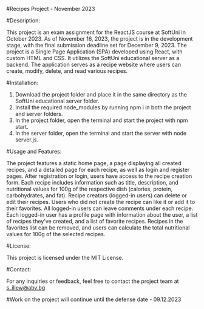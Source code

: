 
#Recipes Project - November 2023

#Description:

This project is an exam assignment for the ReactJS course at SoftUni in October 2023. As of November 16, 2023, the project is in the development stage, with the final submission deadline set for December 9, 2023. The project is a Single Page Application (SPA) developed using React, with custom HTML and CSS. It utilizes the SoftUni educational server as a backend. The application serves as a recipe website where users can create, modify, delete, and read various recipes.

#Installation:

1. Download the project folder and place it in the same directory as the SoftUni educational server folder.
2. Install the required node_modules by running npm i in both the project and server folders.
3. In the project folder, open the terminal and start the project with npm start.
4. In the server folder, open the terminal and start the server with node server.js.

#Usage and Features:

The project features a static home page, a page displaying all created recipes, and a detailed page for each recipe, as well as login and register pages.
After registration or login, users have access to the recipe creation form. Each recipe includes information such as title, description, and nutritional values for 100g of the respective dish (calories, protein, carbohydrates, and fat).
Recipe creators (logged-in users) can delete or edit their recipes. Users who did not create the recipe can like it or add it to their favorites.
All logged-in users can leave comments under each recipe.
Each logged-in user has a profile page with information about the user, a list of recipes they've created, and a list of favorite recipes.
Recipes in the favorites list can be removed, and users can calculate the total nutritional values for 100g of the selected recipes.

#License:

This project is licensed under the MIT License.

#Contact:

For any inquiries or feedback, feel free to contact the project team at s_iliew@abv.bg

#Work on the project will continue until the defense date - 09.12.2023


